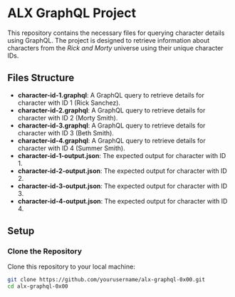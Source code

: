 # ALX GraphQL Project

This repository contains the necessary files for querying character details using GraphQL. The project is designed to retrieve information about characters from the *Rick and Morty* universe using their unique character IDs.

## Files Structure

- **character-id-1.graphql**: A GraphQL query to retrieve details for character with ID 1 (Rick Sanchez).
- **character-id-2.graphql**: A GraphQL query to retrieve details for character with ID 2 (Morty Smith).
- **character-id-3.graphql**: A GraphQL query to retrieve details for character with ID 3 (Beth Smith).
- **character-id-4.graphql**: A GraphQL query to retrieve details for character with ID 4 (Summer Smith).
- **character-id-1-output.json**: The expected output for character with ID 1.
- **character-id-2-output.json**: The expected output for character with ID 2.
- **character-id-3-output.json**: The expected output for character with ID 3.
- **character-id-4-output.json**: The expected output for character with ID 4.

## Setup

### Clone the Repository

Clone this repository to your local machine:

```bash
git clone https://github.com/yourusername/alx-graphql-0x00.git
cd alx-graphql-0x00
